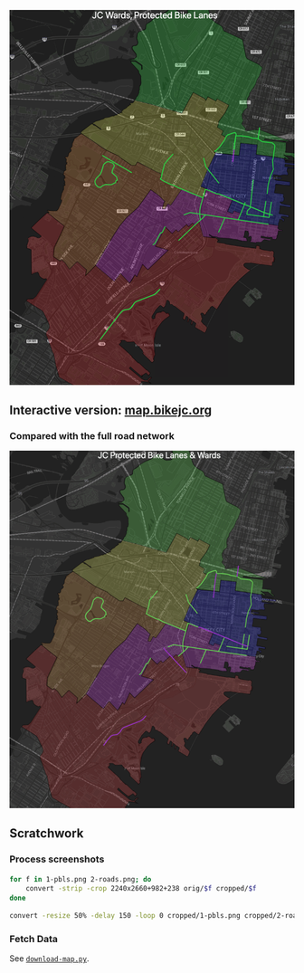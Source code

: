 [![Jersey City Protected Bike Lane + Ward Map](./public/jc-pbl-map.png)](https://map.bikejc.org)

## Interactive version: [map.bikejc.org](https://map.bikejc.org)

### Compared with the full road network <a id="pbls-vs-roads"></a>

![](public/pbls-roads.gif)

## Scratchwork

### Process screenshots

```bash
for f in 1-pbls.png 2-roads.png; do
    convert -strip -crop 2240x2660+982+238 orig/$f cropped/$f
done
```
```bash
convert -resize 50% -delay 150 -loop 0 cropped/1-pbls.png cropped/2-roads.png pbls-roads.gif
```

### Fetch Data
See [`download-map.py`](./download-map.py).
